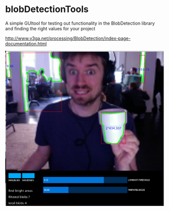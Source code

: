 # blobDetectionTools
A simple GUItool for testing out functionality in the BlobDetection library  and finding the right values for your project

http://www.v3ga.net/processing/BlobDetection/index-page-documentation.html


![alt text](https://github.com/AndreasRef/blobDetectionTools/blob/master/ScreenShot.jpg "Image")
